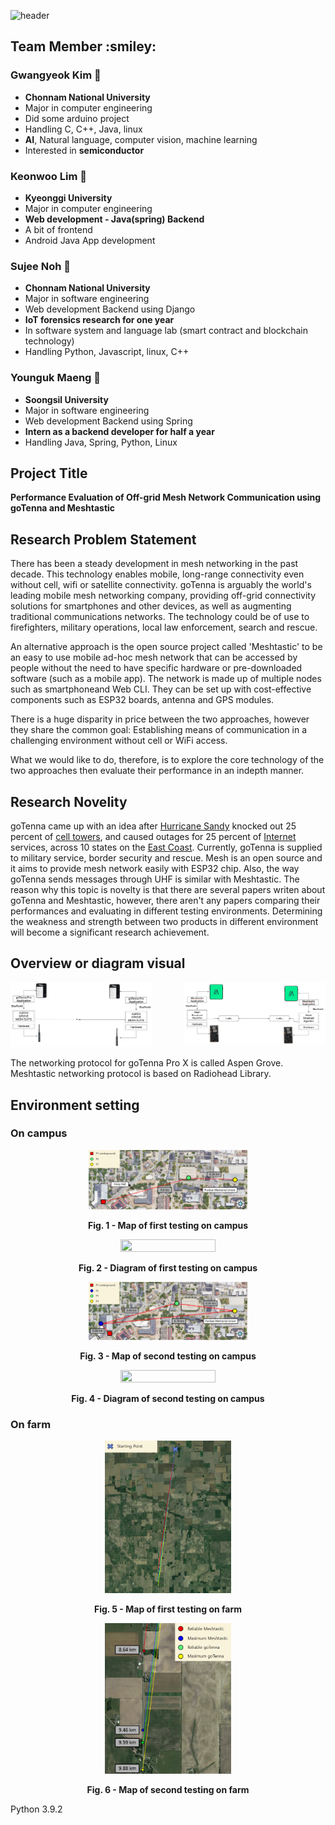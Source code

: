 ![header](https://capsule-render.vercel.app/api?&type=waving&color=auto&height=300&section=header&text=GO%20duck!&fontSize=90)

<h2>Team Member :smiley:</h2> 

### Gwangyeok Kim 🐝
- **Chonnam National University**
- Major in computer engineering
- Did some arduino project
- Handling C, C++, Java, linux
- **AI**, Natural language, computer vision, machine learning
- Interested in **semiconductor**

### Keonwoo Lim 🧸
- **Kyeonggi University**
- Major in computer engineering
- **Web development - Java(spring) Backend**
- A bit of frontend
- Android Java App development

### Sujee Noh 🐣
- **Chonnam National University**
- Major in software engineering
- Web development Backend using Django
- **IoT forensics research for one year**
- In software system and language lab (smart contract and blockchain technology)
- Handling Python, Javascript, linux, C++

### Younguk Maeng 🦦
- **Soongsil University**
- Major in software engineering
- Web development Backend using Spring
- **Intern as a backend developer for half a year**
- Handling Java, Spring, Python, Linux

<h2> Project Title </h2>

**Performance Evaluation of Off-grid Mesh Network
Communication using goTenna and Meshtastic**

<h2> Research Problem Statement </h2>

There has been a steady development in mesh networking in the past decade. This technology enables mobile, long-range connectivity even without cell, wifi or satellite connectivity. goTenna is arguably the world's leading mobile mesh networking company, providing off-grid connectivity solutions for smartphones and other devices, as well as augmenting traditional communications networks. The technology could be of use to firefighters, military operations, local law enforcement, search and rescue.

An alternative approach is the open source project called 'Meshtastic' to be an easy to use mobile ad-hoc mesh network that can be accessed by people without the need to have specific hardware or pre-downloaded software (such as a mobile app). The network is made up of multiple nodes such as smartphoneand Web CLI. They can be set up with cost-effective components such as ESP32 boards, antenna and GPS modules.

There is a huge disparity in price between the two approaches, however they share the common goal: Establishing means of communication in a challenging environment without cell or WiFi access.

What we would like to do, therefore, is to explore the core technology of the two approaches then evaluate their performance in an indepth manner.

<h2> Research Novelity </h2>

goTenna came up with an idea after [Hurricane Sandy](https://en.wikipedia.org/wiki/Hurricane_Sandy "Hurricane Sandy") knocked out 25 percent of [cell towers](https://en.wikipedia.org/wiki/Cell_towers "Cell towers"), and caused outages for 25 percent of [Internet](https://en.wikipedia.org/wiki/Internet "Internet") services, across 10 states on the [East Coast](https://en.wikipedia.org/wiki/East_Coast_of_the_United_States "East Coast of the United States"). Currently, goTenna is supplied to military service, border security and rescue. Mesh is an open source and it aims to provide mesh network easily with ESP32 chip. Also, the way goTenna sends messages through UHF is similar with Meshtastic. 
The reason why this topic is novelty is that there are several papers writen about goTenna and Meshtastic, however, there aren't any papers comparing their performances and evaluating in different testing environments.
Determining the weakness and strength between two products in different environment will become a significant research achievement.

<h2> Overview or diagram visual </h2>

<img src="./imgs/goTennaTopology.png"  width="45%" height="30%"> <img src="./imgs/MeshtasticTopology.png"  width="45%" height="30%" align="right">

<p>The networking protocol for goTenna Pro X is called Aspen Grove. Meshtastic networking protocol is based on Radiohead Library.</p>

<h2> Environment setting </h2>

### On campus
<figure>
<p align="center">
<img src="./imgs/pre_map.PNG"  width="60%" height="30%">
<figcaption align="center"><b>Fig. 1 - Map of first testing on campus</b></figcaption>
</p>
<p align="center">
<img src="./imgs/first_campus.png"  width="60%" height="30%">
<figcaption align="center"><b>Fig. 2 - Diagram of first testing on campus</b></figcaption>
</p>
<p align="center">
<img src="./imgs/sub_map.PNG"  width="60%" height="30%">
<figcaption align="center"><b>Fig. 3 - Map of second testing on campus</b></figcaption>
</p>
<p align="center">
<img src="./imgs/second_campus.png"  width="60%" height="30%">
<figcaption align="center"><b>Fig. 4 - Diagram of second testing on campus</b></figcaption>
</p>
</figure>

### On farm
<p align="center">
<img src="./imgs/farm_pre_map1.PNG"  width="40%" height="5%">
<figcaption align="center"><b>Fig. 5 - Map of first testing on farm</b></figcaption>
</p>
<p align="center">
<img src="./imgs/farm_pre_map2.PNG"  width="40%" height="5%">
<figcaption align="center"><b>Fig. 6 - Map of second testing on farm</b></figcaption>
</p>

Python 3.9.2








